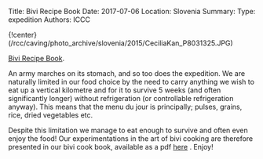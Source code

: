 Title: Bivi Recipe Book
Date: 2017-07-06
Location: Slovenia
Summary:
Type: expedition
Authors: ICCC

{!center}(/rcc/caving/photo_archive/slovenia/2015/CeciliaKan_P8031325.JPG)

[Bivi Recipe Book](/rcc/caving/FILES/expeditions/slovenia/slov2017/BiviRecipes2017.pdf).

An army marches on its stomach, and so too does the expedition. We are naturally limited in our food choice by the need to carry anything we wish to eat up a vertical kilometre and for it to survive 5 weeks (and often significantly longer) without refrigeration (or controllable refrigeration anyway). This means that the menu du jour is principally; pulses, grains, rice, dried vegetables etc.

Despite this limitation we manage to eat enough to survive and often even enjoy the food! Our experimentations in the art of bivi cooking are therefore presented in our bivi cook book, available as a pdf [here](/rcc/caving/FILES/expeditions/slovenia/slov2017/BiviRecipes2017.pdf) . Enjoy!